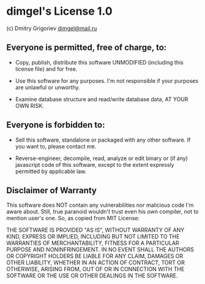 # dimgel's License 1.0

(c) Dmitry Grigoriev <dimgel@mail.ru>

## Everyone is permitted, free of charge, to:

- Copy, publish, distribute this software UNMODIFIED (including this license file) and for free.

- Use this software for any purposes. I'm not responsible if your purposes are unlawful or unworthy.

- Examine database structure and read/write database data, AT YOUR OWN RISK.

## Everyone is forbidden to:

- Sell this software, standalone or packaged with any other software. If you want to, please contact me.

- Reverse-engineer, decompile, read, analyze or edit binary or (if any) javascript code of this software,
  except to the extent expressly permitted by applicable law.

## Disclaimer of Warranty

This software does NOT contain any vulnerabilities nor malicious code I'm aware about.
Still, true paranoid wouldn't trust even his own compiler, not to mention user's one.
So, as copied from MIT License:

THE SOFTWARE IS PROVIDED "AS IS", WITHOUT WARRANTY OF ANY KIND, EXPRESS OR IMPLIED, INCLUDING BUT NOT LIMITED
TO THE WARRANTIES OF MERCHANTABILITY, FITNESS FOR A PARTICULAR PURPOSE AND NONINFRINGEMENT.
IN NO EVENT SHALL THE AUTHORS OR COPYRIGHT HOLDERS BE LIABLE FOR ANY CLAIM, DAMAGES OR OTHER LIABILITY,
WHETHER IN AN ACTION OF CONTRACT, TORT OR OTHERWISE, ARISING FROM, OUT OF OR IN CONNECTION
WITH THE SOFTWARE OR THE USE OR OTHER DEALINGS IN THE SOFTWARE.
